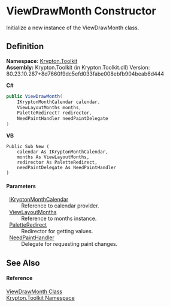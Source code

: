 # ViewDrawMonth Constructor


Initialize a new instance of the ViewDrawMonth class.



## Definition
**Namespace:** <a href="79d2eac2-21f4-54ff-7552-b20c33c30600.md">Krypton.Toolkit</a>  
**Assembly:** Krypton.Toolkit (in Krypton.Toolkit.dll) Version: 80.23.10.287+8d7660f9dc5efd033fabe008ebfb904beab6d444

**C#**
``` C#
public ViewDrawMonth(
	IKryptonMonthCalendar calendar,
	ViewLayoutMonths months,
	PaletteRedirect? redirector,
	NeedPaintHandler needPaintDelegate
)
```
**VB**
``` VB
Public Sub New ( 
	calendar As IKryptonMonthCalendar,
	months As ViewLayoutMonths,
	redirector As PaletteRedirect,
	needPaintDelegate As NeedPaintHandler
)
```



#### Parameters
<dl><dt>  <a href="76762a95-d1ba-38cb-4ff7-0417ba2e1bcc.md">IKryptonMonthCalendar</a></dt><dd>Reference to calendar provider.</dd><dt>  <a href="66b7534f-12ee-26d7-d6e4-458fb28f2cd9.md">ViewLayoutMonths</a></dt><dd>Reference to months instance.</dd><dt>  <a href="eb4bd14d-b283-a570-c104-b4d55603d473.md">PaletteRedirect</a></dt><dd>Redirector for getting values.</dd><dt>  <a href="33f685bd-f838-7c82-3e84-2827dccd141e.md">NeedPaintHandler</a></dt><dd>Delegate for requesting paint changes.</dd></dl>

## See Also


#### Reference
<a href="679f909b-b422-6b62-fcc0-34e9c0b1157a.md">ViewDrawMonth Class</a>  
<a href="79d2eac2-21f4-54ff-7552-b20c33c30600.md">Krypton.Toolkit Namespace</a>  
